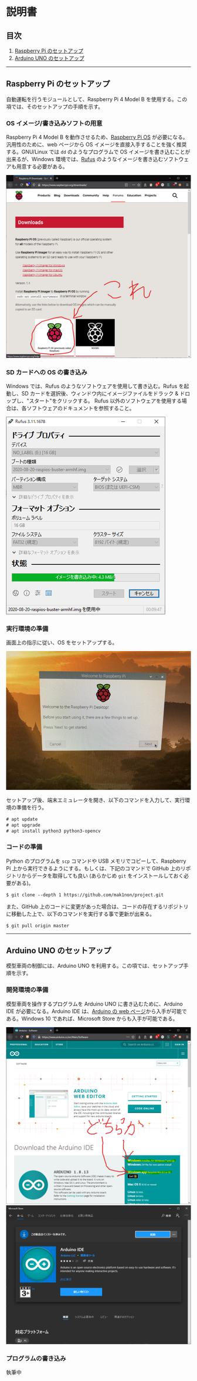 # 説明書

## 目次

1. [Raspberry Pi のセットアップ](#raspi-setup)
2. [Arduino UNO のセットアップ](#arduino-setup)

---

<h2 id="raspi-setup">Raspberry Pi のセットアップ</h2>

自動運転を行うモジュールとして、Raspberry Pi 4 Model B を使用する。この項では、そのセットアップの手順を示す。

### OS イメージ/書き込みソフトの用意

Raspberry Pi 4 Model B を動作させるため、[Raspberry Pi OS](https://www.raspberrypi.org/downloads/) が必要になる。汎用性のために、web ページから OS イメージを直接入手することを強く推奨する。GNU/Linux では `dd` のようなプログラムで OS イメージを書き込むことが出来るが、Windows 環境では、[Rufus](https://rufus.ie/) のようなイメージを書き込むソフトウェアも用意する必要がある。

![](img/raspios.png)

### SD カードへの OS の書き込み

Windows では、Rufus のようなソフトウェアを使用して書き込む。Rufus を起動し、SD カードを選択後、ウィンドウ内にイメージファイルをドラック & ドロップし、\"スタート\"をクリックする。 Rufus 以外のソフトウェアを使用する場合は、各ソフトウェアのドキュメントを参照すること。

![](img/rufus.png)

### 実行環境の準備

画面上の指示に従い、OS をセットアップする。

![](img/raspi-setup.jpg)

セットアップ後、端末エミュレータを開き、以下のコマンドを入力して、実行環境の準備を行う。

```
# apt update
# apt upgrade
# apt install python3 python3-opencv
```

### コードの準備

Python のプログラムを `scp` コマンドや USB メモリでコピーして、Raspberry Pi 上から実行できるようにする。もしくは、下記のコマンドで GitHub 上のリポジトリからデータを取得しても良い (あらかじめ `git` をインストールしておく必要がある)。

```
$ git clone --depth 1 https://github.com/mak1non/project.git
```

また、GitHub 上のコードに変更があった場合は、コードの存在するリポジトリに移動した上で、以下のコマンドを実行する事で更新が出来る。

```
$ git pull origin master
```

---

<h2 id="arduino-setup">Arduino UNO のセットアップ</h2>

模型車両の制御には、Arduino UNO を利用する。この項では、セットアップ手順を示す。

### 開発環境の準備

模型車両を操作するプログラムを Arduino UNO に書き込むために、Arduino IDE が必要になる。Arduino IDE は、[Arduino の web ページ](https://www.arduino.cc/en/Main/Software)から入手が可能である。Windows 10 であれば、Microsoft Store からも入手が可能である。

![](img/get-arduino.png)
![](img/get-arduino-ms.png)

### プログラムの書き込み

執筆中

